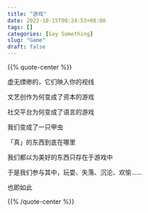```yaml
---
title: "游戏"
date: 2022-10-15T00:24:53+08:00
tags: []
categories: [Say Something]
slug: "Game"
draft: false
---
```


{{% quote-center %}}

虚无缥缈的，它们映入你的视线

文艺创作为何变成了资本的游戏

社交平台为何变成了语言的游戏

我们变成了一只甲虫

「真」的东西到底在哪里

我们都以为美好的东西只存在于游戏中

于是我们参与其中，玩耍、失落、沉沦、欢愉……

也即如此

{{% /quote-center %}}
